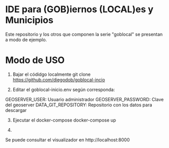 # IDE para (GOB)iernos (LOCAL)es y Municipios

Este repositorio y los otros que componen la serie "goblocal" se presentan a modo de ejemplo.

# Modo de USO

1) Bajar el códidgo localmente
git clone https://github.com/diegodob/goblocal-incio

2) Editar el goblocal-inicio.env según corresponda:

GEOSERVER_USER: Usuario administrador
GEOSERVER_PASSWORD: Clave del geoserver
DATA_GIT_REPOSITORY: Repositorio con los datos para descargar

3) Ejecutar el docker-compose
docker-compose up

4)
Se puede consultar el visualizador en http://localhost:8000 


